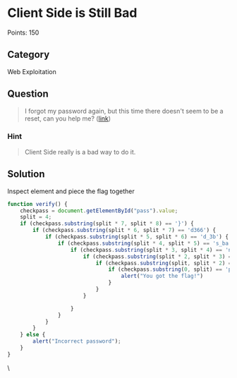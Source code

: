 # Client Side is Still Bad
Points: 150

## Category
Web Exploitation

## Question
>I forgot my password again, but this time there doesn't seem to be a reset, can you help me? ([link](http://2018shell1.picoctf.com:55790/))

### Hint
>Client Side really is a bad way to do it.

## Solution
Inspect element and piece the flag together

```js
function verify() {
	checkpass = document.getElementById("pass").value;
	split = 4;
	if (checkpass.substring(split * 7, split * 8) == '}') {
		if (checkpass.substring(split * 6, split * 7) == 'd366') {
			if (checkpass.substring(split * 5, split * 6) == 'd_3b') {
				if (checkpass.substring(split * 4, split * 5) == 's_ba') {
					if (checkpass.substring(split * 3, split * 4) == 'nt_i') {
						if (checkpass.substring(split * 2, split * 3) == 'clie') {
							if (checkpass.substring(split, split * 2) == 'CTF{') {
								if (checkpass.substring(0, split) == 'pico') {
									alert("You got the flag!")
								}
							}
						}

					}
				}
			}
		}
	} else {
		alert("Incorrect password");
	}
}
 ```
\
